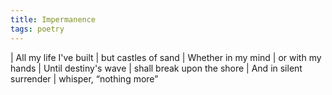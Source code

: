 ```yaml
---
title: Impermanence
tags: poetry
---
```


| All my life I've built
| but castles of sand
| Whether in my mind
| or with my hands
| Until destiny's wave
| shall break upon the shore
| And in silent surrender
| whisper, “nothing more”
